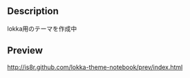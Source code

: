 Description
-----------
lokka用のテーマを作成中


Preview
------
[ http://is8r.github.com/lokka-theme-notebook/prev/index.html ]( http://is8r.github.com/lokka-theme-notebook/prev/index.html )

